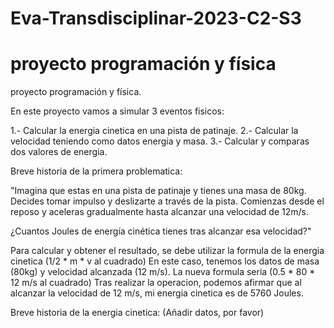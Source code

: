 # Eva-Transdisciplinar-2023-C2-S3

proyecto programación y física 
=======
proyecto programación y física. 

En este proyecto vamos a simular 3 eventos fisicos:

1.- Calcular la energia cinetica en una pista de patinaje.
2.- Calcular la velocidad teniendo como datos energia y masa.
3.- Calcular y comparas dos valores de energia.

Breve historia de la primera problematica: 

"Imagina que estas en una pista de patinaje y tienes una masa de 80kg. Decides tomar impulso y deslizarte a
 través de la pista. Comienzas desde el reposo y aceleras gradualmente hasta alcanzar una velocidad de 12m/s. 

¿Cuantos Joules de energía cinética tienes tras alcanzar esa velocidad?"

Para calcular y obtener el resultado, se debe utilizar la formula de la energia cinetica (1/2 * m * v al cuadrado)
En este caso, tenemos los datos de masa (80kg) y velocidad alcanzada (12 m/s).
La nueva formula seria (0.5 * 80 * 12 m/s al cuadrado) Tras realizar la operacion, podemos afirmar que al alcanzar la velocidad de 12 m/s, mi energia cinetica 
es de 5760 Joules.

Breve historia de la energia cinetica: (Añadir datos, por favor)

